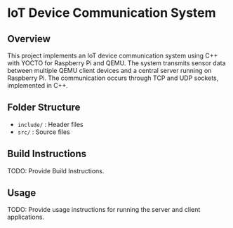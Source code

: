 # IoT Device Communication System

## Overview

This project implements an IoT device communication system using C++ with YOCTO for Raspberry Pi and QEMU. The system transmits sensor data between multiple QEMU client devices and a central server running on Raspberry Pi. The communication occurs through TCP and UDP sockets, implemented in C++.

## Folder Structure

- `include/` : Header files
- `src/` : Source files


## Build Instructions

TODO: Provide Build Instructions.

## Usage

TODO: Provide usage instructions for running the server and client applications.

